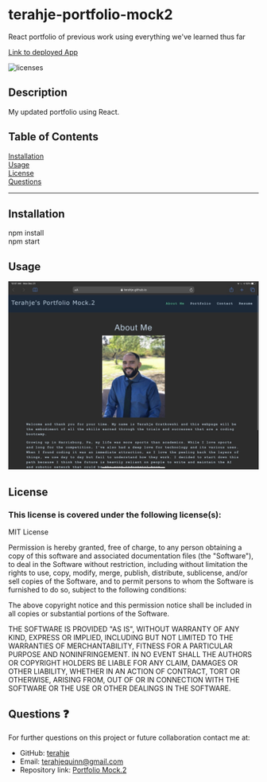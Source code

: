 # terahje-portfolio-mock2
React portfolio of previous work using everything we've learned thus far

[Link to deployed App](https://terahje.github.io/terahje-portfolio-mock2/)


![licenses](https://img.shields.io/badge/License-MIT_License-blue.svg)

## Description
My updated portfolio using React.

## Table of Contents
[Installation](#installation)<br>
[Usage](#usage)<br>
[License](#license)<br>
[Questions](#questions)<br>
***
## Installation
npm install<br>
npm start

## Usage
![](/src/assets/images/screenshot.jpg)

## License
### This license is covered under the following license(s):
MIT License

Permission is hereby granted, free of charge, to any person obtaining a copy
of this software and associated documentation files (the "Software"), to deal
in the Software without restriction, including without limitation the rights
to use, copy, modify, merge, publish, distribute, sublicense, and/or sell
copies of the Software, and to permit persons to whom the Software is
furnished to do so, subject to the following conditions:

The above copyright notice and this permission notice shall be included in all
copies or substantial portions of the Software.

THE SOFTWARE IS PROVIDED "AS IS", WITHOUT WARRANTY OF ANY KIND, EXPRESS OR
IMPLIED, INCLUDING BUT NOT LIMITED TO THE WARRANTIES OF MERCHANTABILITY,
FITNESS FOR A PARTICULAR PURPOSE AND NONINFRINGEMENT. IN NO EVENT SHALL THE
AUTHORS OR COPYRIGHT HOLDERS BE LIABLE FOR ANY CLAIM, DAMAGES OR OTHER
LIABILITY, WHETHER IN AN ACTION OF CONTRACT, TORT OR OTHERWISE, ARISING FROM,
OUT OF OR IN CONNECTION WITH THE SOFTWARE OR THE USE OR OTHER DEALINGS IN THE
SOFTWARE.

## Questions :question:
For further questions on this project or future collaboration contact me at:<br>
* GitHub: [terahje](https://github.com/terahje)
* Email: terahjequinn@gmail.com
* Repository link: [Portfolio Mock.2](https://github.com/terahje/terahje-portfolio-mock2)
